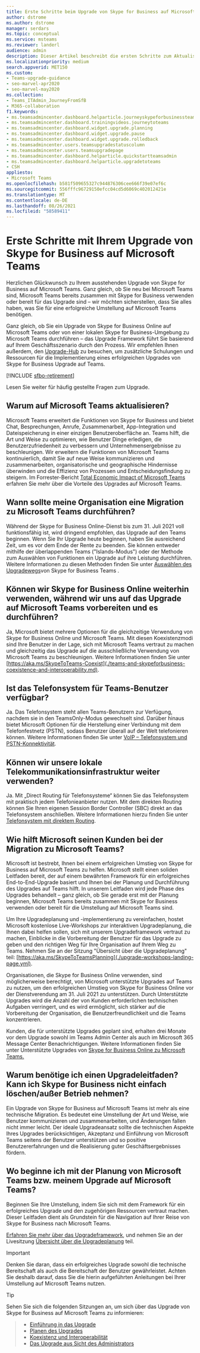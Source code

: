 ```yaml
---
title: Erste Schritte beim Upgrade von Skype for Business auf Microsoft Teams
author: dstrome
ms.author: dstrome
manager: serdars
ms.topic: conceptual
ms.service: msteams
ms.reviewer: landerl
audience: admin
description: Dieser Artikel beschreibt die ersten Schritte zum Aktualisieren von Skype for Business auf Microsoft Teams.
ms.localizationpriority: medium
search.appverid: MET150
ms.custom:
- Teams-upgrade-guidance
- seo-marvel-apr2020
- seo-marvel-may2020
ms.collection:
- Teams_ITAdmin_JourneyFromSfB
- M365-collaboration
f1.keywords:
- ms.teamsadmincenter.dashboard.helparticle.journeyskypeforbusinessteams
- ms.teamsadmincenter.dashboard.trainingvideos.journeytoteams
- ms.teamsadmincenter.dashboard.widget.upgrade.planning
- ms.teamsadmincenter.dashboard.widget.upgrade.pause
- ms.teamsadmincenter.dashboard.widget.upgrade.rolledback
- ms.teamsadmincenter.users.teamsupgradestatuscolumn
- ms.teamsadmincenter.users.teamsupgradepage
- ms.teamsadmincenter.dashboard.helparticle.quickstartteamsadmin
- ms.teamsadmincenter.dashboard.helparticle.upgradetoteams
- CSH
appliesto:
- Microsoft Teams
ms.openlocfilehash: b581f509655327c944876306cee666f39e07ef6c
ms.sourcegitcommit: 556fffc96729150efcc04cd5d6069c402012421e
ms.translationtype: MT
ms.contentlocale: de-DE
ms.lasthandoff: 08/26/2021
ms.locfileid: "58589411"
---
```

# <a name="get-started-on-your-upgrade-from-skype-for-business-to-microsoft-teams"></a>Erste Schritte mit Ihrem Upgrade von Skype for Business auf Microsoft Teams

Herzlichen Glückwunsch zu Ihrem ausstehenden Upgrade von Skype for Business auf Microsoft Teams. Ganz gleich, ob Sie neu bei Microsoft Teams sind, Microsoft Teams bereits zusammen mit Skype for Business verwenden oder bereit für das Upgrade sind – wir möchten sicherstellen, dass Sie alles haben, was Sie für eine erfolgreiche Umstellung auf Microsoft Teams benötigen.

Ganz gleich, ob Sie ein Upgrade von Skype for Business Online auf Microsoft Teams oder von einer lokalen Skype for Business-Umgebung zu Microsoft Teams durchführen – das Upgrade Framework führt Sie basierend auf Ihrem Geschäftsszenario durch den Prozess. Wir empfehlen Ihnen außerdem, den [Upgrade-Hub](upgrade-skype-teams.yml) zu besuchen, um zusätzliche Schulungen und Ressourcen für die Implementierung eines erfolgreichen Upgrades von Skype for Business Upgrade auf Teams.

[!INCLUDE [sfbo-retirement](../Skype/Hub/includes/sfbo-retirement.md)]

Lesen Sie weiter für häufig gestellte Fragen zum Upgrade.

## <a name="why-upgrade-to-microsoft-teams"></a>Warum auf Microsoft Teams aktualisieren?

Microsoft Teams erweitert die Funktionen von Skype for Business und bietet Chat, Besprechungen, Anrufe, Zusammenarbeit, App-Integration und Dateispeicherung in einer einzigen Benutzeroberfläche an. Teams hilft, die Art und Weise zu optimieren, wie Benutzer Dinge erledigen, die Benutzerzufriedenheit zu verbessern und Unternehmensergebnisse zu beschleunigen. Wir erweitern die Funktionen von Microsoft Teams kontinuierlich, damit Sie auf neue Weise kommunizieren und zusammenarbeiten, organisatorische und geographische Hindernisse überwinden und die Effizienz von Prozessen und Entscheidungsfindung zu steigern. Im Forrester-Bericht [Total Economic Impact of Microsoft Teams](https://www.microsoft.com/microsoft-365/blog/wp-content/uploads/sites/2/2019/04/Total-Economic-Impact-Microsoft-Teams-Infographic.pdf) erfahren Sie mehr über die Vorteile des Upgrades auf Microsoft Teams.  

## <a name="when-should-my-organization-migrate-to-teams"></a>Wann sollte meine Organisation eine Migration zu Microsoft Teams durchführen?

Während der Skype for Business Online-Dienst bis zum 31. Juli 2021 voll funktionsfähig ist, wird dringend empfohlen, das Upgrade auf den Teams beginnen. Wenn Sie Ihr Upgrade heute beginnen, haben Sie ausreichend Zeit, um es vor dem Ende der Rente zu beenden. Sie können entweder mithilfe der überlappenden Teams ("Islands-Modus") oder der Methode zum Auswählen von Funktionen ein Upgrade auf ihre Leistung durchführen. Weitere Informationen zu diesen Methoden finden Sie unter [Auswählen des Upgradewegs](upgrade-and-coexistence-of-skypeforbusiness-and-teams.md)von Skype for Business Teams .

## <a name="can-we-continue-to-use-skype-for-business-online-as-we-prepare-for-and-execute-our-upgrade-to-teams"></a>Können wir Skype for Business Online weiterhin verwenden, während wir uns auf das Upgrade auf Microsoft Teams vorbereiten und es durchführen?

Ja, Microsoft bietet mehrere Optionen für die gleichzeitige Verwendung von Skype for Business Online und Microsoft Teams. Mit diesen Koexistenzmodi sind Ihre Benutzer in der Lage, sich mit Microsoft Teams vertraut zu machen und gleichzeitig das Upgrade auf die ausschließliche Verwendung von Microsoft Teams zu beschleunigen. Weitere Informationen finden Sie unter [https://aka.ms/SkypeToTeams-Coexist](./teams-and-skypeforbusiness-coexistence-and-interoperability.md).

## <a name="is-phone-system-available-for-teams-users"></a>Ist das Telefonsystem für Teams-Benutzer verfügbar?

Ja. Das Telefonsystem steht allen Teams-Benutzern zur Verfügung, nachdem sie in den TeamsOnly-Modus gewechselt sind.  Darüber hinaus bietet Microsoft Optionen für die Herstellung einer Verbindung mit dem Telefonfestnetz (PSTN), sodass Benutzer überall auf der Welt telefonieren können. Weitere Informationen finden Sie unter [VoIP – Telefonsystem und PSTN-Konnektivität](cloud-voice-landing-page.md).

## <a name="can-we-continue-to-use-our-on-premises-telephony-infrastructure"></a>Können wir unsere lokale Telekommunikationsinfrastruktur weiter verwenden?

Ja. Mit „Direct Routing für Telefonsysteme“ können Sie das Telefonsystem mit praktisch jedem Telefonieanbieter nutzen. Mit dem direkten Routing können Sie Ihren eigenen Session Border Controller (SBC) direkt an das Telefonsystem anschließen. Weitere Informationen hierzu finden Sie unter [Telefonsystem mit direktem Routing](direct-routing-landing-page.md).

## <a name="how-is-microsoft-helping-customers-with-their-migration-to-teams"></a>Wie hilft Microsoft seinen Kunden bei der Migration zu Microsoft Teams?

Microsoft ist bestrebt, Ihnen bei einem erfolgreichen Umstieg von Skype for Business auf Microsoft Teams zu helfen. Microsoft stellt einen soliden Leitfaden bereit, der auf einem bewährten Framework für ein erfolgreiches End-to-End-Upgrade basiert und Ihnen bei der Planung und Durchführung des Upgrades auf Teams hilft. In unserem Leitfaden wird jede Phase des Upgrades behandelt – ganz gleich, ob Sie gerade erst mit der Planung beginnen, Microsoft Teams bereits zusammen mit Skype for Business verwenden oder bereit für die Umstellung auf Microsoft Teams sind.

Um Ihre Upgradeplanung und -implementierung zu vereinfachen, hostet Microsoft kostenlose Live-Workshops zur interaktiven Upgradeplanung, die Ihnen dabei helfen sollen, sich mit unserem Upgradeframework vertraut zu machen, Einblicke in die Vorbereitung der Benutzer für das Upgrade zu geben und den richtigen Weg für Ihre Organisation auf Ihrem Weg zu Teams. Nehmen Sie an der Sitzung "Übersicht über die Upgradeplanung" teil: [https://aka.ms/SkypeToTeamsPlanning](./upgrade-workshops-landing-page.yml).

Organisationen, die Skype for Business Online verwenden, sind möglicherweise berechtigt, von Microsoft unterstützte Upgrades auf Teams zu nutzen, um den erfolgreichen Umstieg von Skype for Business Online vor der Dienstverendung am 31. Juli 2021 zu unterstützen. Durch Unterstützte Upgrades wird die Anzahl der von Kunden erforderlichen technischen Aufgaben verringert, und es wird ermöglicht, sich stärker auf die Vorbereitung der Organisation, die Benutzerfreundlichkeit und die Teams konzentrieren.

Kunden, die für unterstützte Upgrades geplant sind, erhalten drei Monate vor dem Upgrade sowohl im Teams Admin Center als auch im Microsoft 365 Message Center Benachrichtigungen. Weitere Informationen finden Sie unter Unterstützte Upgrades von [Skype for Business Online zu Microsoft Teams.](upgrade-assisted.md)

## <a name="why-do-i-need-upgrade-guidance-cant-i-just-deletedecommission-skype-for-business"></a>Warum benötige ich einen Upgradeleitfaden? Kann ich Skype for Business nicht einfach löschen/außer Betrieb nehmen?

Ein Upgrade von Skype for Business auf Microsoft Teams ist mehr als eine technische Migration. Es bedeutet eine Umstellung der Art und Weise, wie Benutzer kommunizieren und zusammenarbeiten, und Änderungen fallen nicht immer leicht. Der ideale Upgradeansatz sollte die technischen Aspekte Ihres Upgrades berücksichtigen, Akzeptanz und Einführung von Microsoft Teams seitens der Benutzer unterstützen und so positive Benutzererfahrungen und die Realisierung guter Geschäftsergebnisses fördern.

## <a name="where-do-i-start-planning-for-teamsmy-upgrade-to-teams"></a>Wo beginne ich mit der Planung von Microsoft Teams bzw. meinem Upgrade auf Microsoft Teams?

Beginnen Sie Ihre Umstellung, indem Sie sich mit dem Framework für ein erfolgreiches Upgrade und den zugehörigen Ressourcen vertraut machen. Dieser Leitfaden dient als Grundstein für die Navigation auf Ihrer Reise von Skype for Business nach Microsoft Teams.

[Erfahren Sie mehr über das Upgradeframework](upgrade-framework.md), und nehmen Sie an der Livesitzung [Übersicht über die Upgradeplanung](./upgrade-workshops-landing-page.yml) teil.

> [!IMPORTANT]
> Denken Sie daran, dass ein erfolgreiches Upgrade sowohl die technische Bereitschaft als auch die Bereitschaft der Benutzer gewährleistet. Achten Sie deshalb darauf, dass Sie die hierin aufgeführten Anleitungen bei Ihrer Umstellung auf Microsoft Teams nutzen.

> [!Tip]
> Sehen Sie sich die folgenden Sitzungen an, um sich über das Upgrade von Skype for Business auf Microsoft Teams zu informieren:

> - [Einführung in das Upgrade](https://aka.ms/teams-upgrade-intro)
> - [Planen des Upgrades](https://aka.ms/teams-upgrade-plan)
> - [Koexistenz und Interoperabilität](https://aka.ms/teams-upgrade-coexistence-interop)
> - [Das Upgrade aus Sicht des Administrators](https://aka.ms/teams-upgrade-admin)
